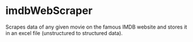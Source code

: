 # imdbWebScraper
Scrapes data of any given movie on the famous IMDB website  and stores it in an excel file (unstructured to structured  data).
